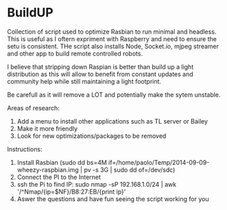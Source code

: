 BuildUP
=======

Collection of script used to optimize Rasbian to run minimal and headless. This is useful as I oftern expriment with Raspberry and need to ensure the setu is consistent. THe script also installs Node, Socket.io, mjpeg streamer and other app to build remote controlled robots.

I believe that stripping down Raspian is better than build up a light distribution as this will allow to benefit from constant updates and community help while still maintaining a light footprint.

Be carefull as it will remove a LOT and potentially make the sytem unstable.

Areas of research:
1. Add a menu to install other applications such as TL server or Bailey 
2. Make it more friendly
3. Look for new optimizations/packages to be removed

Instructions:
1. Install Rasbian (sudo dd bs=4M if=/home/paolo/Temp/2014-09-09-wheezy-raspbian.img  | pv -s 3G | sudo dd of=/dev/sdc)
2. Connect the PI to the Internet
2. ssh the Pi to find IP: sudo nmap -sP 192.168.1.0/24 | awk '/^Nmap/{ip=$NF}/B8:27:EB/{print ip}'
3. Aswer the questions and have fun seeing the script working for you

